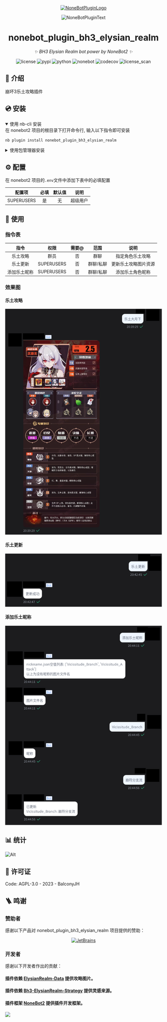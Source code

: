 <div align="center">
  <a href="https://v2.nonebot.dev/store"><img src="https://github.com/A-kirami/nonebot-plugin-template/blob/resources/nbp_logo.png" width="180" height="180" alt="NoneBotPluginLogo"></a>
  <br>
  <p><img src="https://github.com/A-kirami/nonebot-plugin-template/blob/resources/NoneBotPlugin.svg" width="240" alt="NoneBotPluginText"></p>
</div>

<div align="center">

# nonebot_plugin_bh3_elysian_realm

_✨ BH3 Elysian Realm bot power by NoneBot2 ✨_

<img src="https://img.shields.io/github/license/BalconyJH/nonebot_plugin_bh3_elysian_realm.svg" alt="license">
<img src="https://img.shields.io/pypi/v/nonebot_plugin_bh3_elysian_realm.svg" alt="pypi">
<img src="https://img.shields.io/badge/python-3.8+-blue.svg" alt="python">
<img src="https://img.shields.io/badge/nonebot-2.0+-blue.svg" alt="nonebot">
<img src="https://img.shields.io/codecov/c/github/balconyjh/nonebot_plugin_bh3_elysian_realm" alt="codecov">
<img src="https://app.fossa.com/api/projects/git%2Bgithub.com%2FBalconyJH%2Fnonebot_plugin_bh3_elysian_realm.svg?type=shield" alt="license_scan">
</div>

## 📖 介绍

崩坏3乐土攻略插件

## 💿 安装

<details open>
<summary>使用 nb-cli 安装</summary>
在 nonebot2 项目的根目录下打开命令行, 输入以下指令即可安装

    nb plugin install nonebot_plugin_bh3_elysian_realm

</details>

<details>
<summary>使用包管理器安装</summary>
在 nonebot2 项目的插件目录下, 打开命令行, 根据你使用的包管理器, 输入相应的安装命令

<details>
<summary>pip</summary>

    pip install nonebot_plugin_bh3_elysian_realm

</details>
<details>
<summary>pdm</summary>

    pdm add nonebot_plugin_bh3_elysian_realm

</details>
<details>
<summary>poetry</summary>

    poetry add nonebot_plugin_bh3_elysian_realm

</details>
<details>
<summary>conda</summary>

    conda install nonebot_plugin_bh3_elysian_realm

</details>

打开 nonebot2 项目根目录下的 `pyproject.toml` 文件, 在 `[tool.nonebot]` 部分追加写入

    plugins = ["nonebot_plugin_bh3_elysian_realm"]

</details>

## ⚙️ 配置

在 nonebot2 项目的`.env`文件中添加下表中的必填配置

|   配置项   | 必填 | 默认值 |   说明   |
| :--------: | :--: | :----: | :------: |
| SUPERUSERS |  是  |   无   | 超级用户 |

## 🎉 使用

### 指令表

|     指令     |    权限    | 需要@ |   范围    |         说明         |
| :----------: | :--------: | :---: | :-------: | :------------------: |
|   乐土攻略   |    群员    |  否   |   群聊    |   指定角色乐土攻略   |
|   乐土更新   | SUPERUSERS |  否   | 群聊/私聊 | 更新乐土攻略图片资源 |
| 添加乐土昵称 | SUPERUSERS |  否   | 群聊/私聊 |   添加乐土角色昵称   |

### 效果图

#### 乐土攻略

![乐土攻略](/document/images/1.png)

#### 乐土更新

![乐土更新](/document/images/2.png)

#### 添加乐土昵称

![添加乐土昵称](/document/images/3.png)

## 📊 统计

![Alt](https://repobeats.axiom.co/api/embed/289170c6a60d07bc11449873640985d779cd9be1.svg "Repobeats analytics image")

## 📄 许可证

Code: AGPL-3.0 - 2023 - BalconyJH

## 🪜 鸣谢

### 赞助者

感谢以下产品对 nonebot_plugin_bh3_elysian_realm 项目提供的赞助：

<p align="center">
  <a href="https://www.jetbrains.com/">
    <img src="https://resources.jetbrains.com/storage/products/company/brand/logos/jb_beam.svg" height="80" alt="JetBrains" >
  </a>
</p>

### 开发者

感谢以下开发者作出的贡献：

#### 插件依赖 [ElysianRealm-Data](https://github.com/MskTmi/ElysianRealm-Data) 提供攻略图片。

#### 插件依赖 [Bh3-ElysianRealm-Strategy](https://github.com/MskTmi/Bh3-ElysianRealm-Strategy) 提供灵感来源。

#### 插件框架 [NoneBot2](https://github.com/nonebot/nonebot2) 提供插件开发框架。

<a href="https://github.com/BalconyJH/nonebot_plugin_bh3_elysian_realm/graphs/contributors">
  <img src="https://contrib.rocks/image?repo=BalconyJH/nonebot_plugin_bh3_elysian_realm" />
</a>
